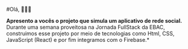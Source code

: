 #Olá, 👦🏻📱

**Apresento a vocês o projeto que simula um aplicativo de rede social.** 
Durante uma semana proveitosa na Jornada FullStack da EBAC, 
construimos esse projeto por meio de tecnologias como Html, CSS, JavaScript (React) 
e por fim integramos com o Firebase.* 


